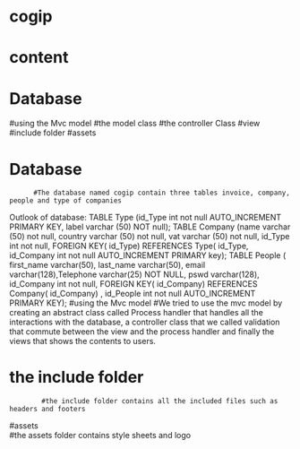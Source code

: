 # cogip
# content
   # Database
   #using the Mvc model
      #the model class
      #the controller Class
      #view
 #include folder
 #assets
# Database 
          #The database named cogip contain three tables invoice, company, people and type of companies
Outlook of database:
TABLE Type (id_Type int not null AUTO_INCREMENT PRIMARY KEY, label varchar (50) NOT null);
TABLE Company (name varchar (50) not null, country varchar (50) not null, vat varchar (50) not null, id_Type int not null, FOREIGN KEY( id_Type) REFERENCES Type( id_Type, id_Company int not null AUTO_INCREMENT PRIMARY key);
TABLE People ( first_name varchar(50), last_name varchar(50), email varchar(128),Telephone varchar(25) NOT NULL, pswd varchar(128), id_Company int not null, FOREIGN KEY( id_Company) REFERENCES Company( id_Company) , id_People int not null AUTO_INCREMENT PRIMARY KEY);
#using the Mvc model
         #We tried to use the mvc model by creating an abstract class called Process handler that handles all the interactions with the database, a controller class that we called validation that commute between the view 
         and the process handler and finally the views that shows the contents to users.
 # the include folder
            #the include folder contains all the included files such as headers and footers
 #assets           
           #the assets folder contains style sheets and logo
 
